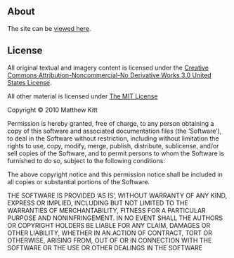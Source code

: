 ## About ##

The site can be [viewed here](http://mkitt.github.com/ "mkitt").

## License ##
All original textual and imagery content is licensed under the [Creative Commons Attribution-Noncommercial-No Derivative Works 3.0 United States License](http://creativecommons.org/licenses/by-nc-nd/3.0/us/ "Creative Commons").  

All other material is licensed under [The MIT License](http://www.opensource.org/licenses/mit-license.php "MIT")  

Copyright © 2010 Matthew Kitt  

Permission is hereby granted, free of charge, to any person obtaining a copy of this software and associated documentation files (the ‘Software’), to deal in the Software without restriction, including without limitation the rights to use, copy, modify, merge, publish, distribute, sublicense, and/or sell copies of the Software, and to permit persons to whom the Software is furnished to do so, subject to the following conditions:  

The above copyright notice and this permission notice shall be included in all copies or substantial portions of the Software.  
  
THE SOFTWARE IS PROVIDED ‘AS IS’, WITHOUT WARRANTY OF ANY KIND, EXPRESS OR IMPLIED, INCLUDING BUT NOT LIMITED TO THE WARRANTIES OF MERCHANTABILITY, FITNESS FOR A PARTICULAR PURPOSE AND NONINFRINGEMENT. IN NO EVENT SHALL THE AUTHORS OR COPYRIGHT HOLDERS BE LIABLE FOR ANY CLAIM, DAMAGES OR OTHER LIABILITY, WHETHER IN AN ACTION OF CONTRACT, TORT OR OTHERWISE, ARISING FROM, OUT OF OR IN CONNECTION WITH THE SOFTWARE OR THE USE OR OTHER DEALINGS IN THE SOFTWARE
